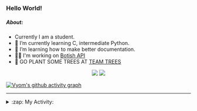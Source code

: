 ### Hello World!

##### About:
- Currently I am a student.
- 🌱 I’m currently learning C, intermediate Python.
- 🌱 I’m learning how to make better documentation.
- 👨‍💻 I'm working on [Botish API](https://github.com/Vyvy-vi/api)
- 🌱 GO PLANT SOME TREES AT [TEAM TREES](https://teamtrees.org/)

<p align="center">
  <a href="https://twitter.com/Vyvy_viM"><img target="_blank" src="https://img.shields.io/badge/twitter%20@Vyvy_viM-0D95E8?style=for-the-badge&logo=twitter&logoColor=white"/></a> 
  <a href="https://vyvy-vi.github.io/portfolio"><img target="_blank" src="https://img.shields.io/badge/-I_love_open_source-green?style=for-the-badge&logo=github&logoColor=black"/></a> 
</p>

[![Vyom's github activity graph](https://activity-graph.herokuapp.com/graph?username=Vyvy-vi)](https://github.com/ashutosh00710/github-readme-activity-graph)

---
<details>
  <summary>:zap: My Activity:</summary>
  
<!--START_SECTION:waka-->
![Code Time](http://img.shields.io/badge/Code%20Time-518%20hrs%2029%20mins-blue)

**I'm a Night 🦉** 

```text
🌞 Morning    43 commits     ██░░░░░░░░░░░░░░░░░░░░░░░   9.0% 
🌆 Daytime    118 commits    ██████░░░░░░░░░░░░░░░░░░░   24.69% 
🌃 Evening    141 commits    ███████░░░░░░░░░░░░░░░░░░   29.5% 
🌙 Night      176 commits    █████████░░░░░░░░░░░░░░░░   36.82%

```
📅 **I'm Most Productive on Sunday** 

```text
Monday       45 commits     ██░░░░░░░░░░░░░░░░░░░░░░░   9.41% 
Tuesday      76 commits     ████░░░░░░░░░░░░░░░░░░░░░   15.9% 
Wednesday    65 commits     ███░░░░░░░░░░░░░░░░░░░░░░   13.6% 
Thursday     57 commits     ███░░░░░░░░░░░░░░░░░░░░░░   11.92% 
Friday       44 commits     ██░░░░░░░░░░░░░░░░░░░░░░░   9.21% 
Saturday     56 commits     ███░░░░░░░░░░░░░░░░░░░░░░   11.72% 
Sunday       135 commits    ███████░░░░░░░░░░░░░░░░░░   28.24%

```


📊 **This Week I Spent My Time On** 

```text
🔥 Editors: 
Vim                      4 hrs 36 mins       █████████████████████████   100.0%

🐱‍💻 Projects: 
puzzle-8-Vyvy-vi         1 hr 43 mins        █████████░░░░░░░░░░░░░░░░   37.45% 
MeetingAttendanceDiscordB1 hr 10 mins        ██████░░░░░░░░░░░░░░░░░░░   25.34% 
puzzle-7-Vyvy-vi         46 mins             ████░░░░░░░░░░░░░░░░░░░░░   16.88% 
puzzle-6-Vyvy-vi         40 mins             ███░░░░░░░░░░░░░░░░░░░░░░   14.58% 
puzzle-9-Vyvy-vi         15 mins             █░░░░░░░░░░░░░░░░░░░░░░░░   5.5%

```


 Last Updated on 13/12/2021
<!--END_SECTION:waka-->
</details>
